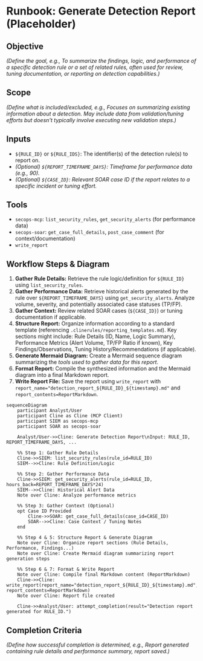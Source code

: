 # Runbook: Generate Detection Report (Placeholder)

## Objective

*(Define the goal, e.g., To summarize the findings, logic, and performance of a specific detection rule or a set of related rules, often used for review, tuning documentation, or reporting on detection capabilities.)*

## Scope

*(Define what is included/excluded, e.g., Focuses on summarizing existing information about a detection. May include data from validation/tuning efforts but doesn't typically involve executing new validation steps.)*

## Inputs

*   `${RULE_ID}` or `${RULE_IDS}`: The identifier(s) of the detection rule(s) to report on.
*   *(Optional) `${REPORT_TIMEFRAME_DAYS}`: Timeframe for performance data (e.g., 90).*
*   *(Optional) `${CASE_ID}`: Relevant SOAR case ID if the report relates to a specific incident or tuning effort.*

## Tools

*   `secops-mcp`: `list_security_rules`, `get_security_alerts` (for performance data)
*   `secops-soar`: `get_case_full_details`, `post_case_comment` (for context/documentation)
*   `write_report`

## Workflow Steps & Diagram

1.  **Gather Rule Details:** Retrieve the rule logic/definition for `${RULE_ID}` using `list_security_rules`.
2.  **Gather Performance Data:** Retrieve historical alerts generated by the rule over `${REPORT_TIMEFRAME_DAYS}` using `get_security_alerts`. Analyze volume, severity, and potentially associated case statuses (TP/FP).
3.  **Gather Context:** Review related SOAR cases (`${CASE_ID}`) or tuning documentation if applicable.
4.  **Structure Report:** Organize information according to a standard template (referencing `.clinerules/reporting_templates.md`). Key sections might include: Rule Details (ID, Name, Logic Summary), Performance Metrics (Alert Volume, TP/FP Ratio if known), Key Findings/Observations, Tuning History/Recommendations (if applicable).
5.  **Generate Mermaid Diagram:** Create a Mermaid sequence diagram summarizing the *tools used to gather data for this report*.
6.  **Format Report:** Compile the synthesized information and the Mermaid diagram into a final Markdown report.
7.  **Write Report File:** Save the report using `write_report` with `report_name="detection_report_${RULE_ID}_${timestamp}.md"` and `report_contents=ReportMarkdown`.

```{mermaid}
sequenceDiagram
    participant Analyst/User
    participant Cline as Cline (MCP Client)
    participant SIEM as secops-mcp
    participant SOAR as secops-soar

    Analyst/User->>Cline: Generate Detection Report\nInput: RULE_ID, REPORT_TIMEFRAME_DAYS, ...

    %% Step 1: Gather Rule Details
    Cline->>SIEM: list_security_rules(rule_id=RULE_ID)
    SIEM-->>Cline: Rule Definition/Logic

    %% Step 2: Gather Performance Data
    Cline->>SIEM: get_security_alerts(rule_id=RULE_ID, hours_back=REPORT_TIMEFRAME_DAYS*24)
    SIEM-->>Cline: Historical Alert Data
    Note over Cline: Analyze performance metrics

    %% Step 3: Gather Context (Optional)
    opt Case ID Provided
        Cline->>SOAR: get_case_full_details(case_id=CASE_ID)
        SOAR-->>Cline: Case Context / Tuning Notes
    end

    %% Step 4 & 5: Structure Report & Generate Diagram
    Note over Cline: Organize report sections (Rule Details, Performance, Findings...)
    Note over Cline: Create Mermaid diagram summarizing report generation steps

    %% Step 6 & 7: Format & Write Report
    Note over Cline: Compile final Markdown content (ReportMarkdown)
    Cline->>Cline: write_report(report_name="detection_report_${RULE_ID}_${timestamp}.md", report_contents=ReportMarkdown)
    Note over Cline: Report file created

    Cline->>Analyst/User: attempt_completion(result="Detection report generated for RULE_ID.")

```

## Completion Criteria

*(Define how successful completion is determined, e.g., Report generated containing rule details and performance summary, report saved.)*
